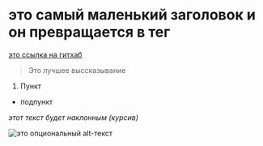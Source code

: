 # это самый маленький заголовок и он превращается в тег <N4>

[это ссылка на гитхаб](https://github.com/)

> Это лучшее выссказывание 

1. Пункт

* подпункт

*этот текст будет наклонным (курсив)*

![это опциональный alt-текст](documents/downloads/1-20211213_003352.jpg)
